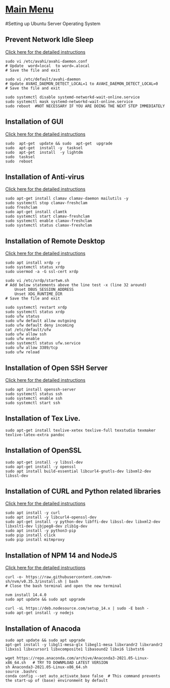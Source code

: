 # [Main Menu](index.html)

#Setting up Ubuntu Server Operating System

## Prevent Network Idle Sleep

[Click here for the detailed instructions](https://ubuntu-mate.community/t/stop-network-disconnecting-in-ubuntu/829)

    sudo vi /etc/avahi/avahi-daemon.conf
    # Update  word=local  to word=.alocal
    # Save the file and exit

    sudo vi /etc/default/avahi-daemon
    # Update AVAHI_DAEMON_DETECT_LOCAL=1 to AVAHI_DAEMON_DETECT_LOCAL=0
    # Save the file and exit

    sudo systemctl disable systemd-networkd-wait-online.service
    sudo systemctl mask systemd-networkd-wait-online.service
    sudo reboot  #NOT NECESSARY IF YOU ARE DOING THE NEXT STEP IMMEDIATELY

## Installation of GUI

   [Click here for the detailed instructions](https://phoenixnap.com/kb/how-to-install-a-gui-on-ubuntu) 

    sudo  apt-get  update && sudo  apt-get  upgrade 
    sudo  apt-get  install -y  tasksel 
    sudo  apt-get  install  -y lightdm 
    sudo  tasksel 
    sudo  reboot 

## Installation of Anti-virus

  [Click here for the detailed instructions](https://linuxhint.com/install_clamav_ubuntu/#:~:text=Installing%20ClamAV.%20In%20order%20to%20install%20ClamAV%20on,install%20ClamAV.%20ubuntu%40ubuntu%3A~%24%20sudo%20apt-get%20install%20clamav%20clamav-daemon.)

    sudo apt-get install clamav clamav-daemon mailutils -y
    sudo systemctl stop clamav-freshclam
    sudo freshclam
    sudo apt-get install clamtk
    sudo systemctl start clamav-freshclam
    sudo systemctl enable clamav-freshclam
    sudo systemctl status clamav-freshclam

## Installation of Remote Desktop

[Click here for the detailed instructions](https://tecadmin.net/how-to-install-xrdp-on-ubuntu-20-04/)

    sudo apt install xrdp -y 
    sudo systemctl status xrdp
    sudo usermod -a -G ssl-cert xrdp

    sudo vi /etc/xrdp/startwm.sh
    # Add below statements above the line test -x (line 32 around)    
        Unset DBUS_SESSION_ADDRESS
	    Unset XDG_RUNTIME_DIR
    # Save the file and exit

    sudo systemctl restart xrdp 
    sudo systemctl status xrdp
    sudo ufw status
    sudo ufw default allow outgoing
    sudo ufw default deny incoming
    cat /etc/default/ufw
    sudo ufw allow ssh
    sudo ufw enable
    sudo systemctl status ufw.service
    sudo ufw allow 3389/tcp
    sudo ufw reload

## Installation of Open SSH Server
[Click here for the detailed instructions](https://www.cyberciti.biz/faq/ubuntu-linux-install-openssh-server/)

    sudo apt install openssh-server
    sudo systemctl status ssh
    sudo systemctl enable ssh
    sudo systemctl start ssh
 

    
## Installation of Tex Live.

    sudo apt-get install texlive-xetex texlive-full texstudio texmaker texlive-latex-extra pandoc

## Installation of OpenSSL

    sudo apt-get install -y libssl-dev
    sudo apt-get install -y openssl
    sudo apt install build-essential libcurl4-gnutls-dev libxml2-dev libssl-dev

## Installation of CURL and Python related libraries

[Click here for the detailed instructions](https://www.cyberciti.biz/faq/how-to-install-curl-command-on-a-ubuntu-linux/)

    sudo apt install -y curl
    sudo apt install -y libcurl4-openssl-dev
    sudo apt-get install -y python-dev libffi-dev libssl-dev libxml2-dev libxslt1-dev libjpeg8-dev zlib1g-dev
    sudo apt install -y python3-pip
    sudo pip install click
    sudo pip install mitmproxy

## Installation of NPM 14 and NodeJS

[Click here for the detailed instructions](https://www.freecodecamp.org/news/how-to-install-node-js-on-ubuntu-and-update-npm-to-the-latest-version/#:~:text=npm%20install%20-g%20npm%40latest.%20If%20you%20run%20into,of%20NodeJS%20and%20NPM%20on%20your%20Ubuntu%20machine.)

    curl -o- https://raw.githubusercontent.com/nvm-sh/nvm/v0.35.3/install.sh | bash
    # Close the bash terminal and open the new terminal

    nvm install 14.4.0
    sudo apt update && sudo apt upgrade

    curl -sL https://deb.nodesource.com/setup_14.x | sudo -E bash -
    sudo apt-get install -y nodejs

## Installation of Anacoda

    sudo apt update && sudo apt upgrade
    apt-get install -y libgl1-mesa-glx libegl1-mesa libxrandr2 libxrandr2 libxss1 libxcursor1 libxcomposite1 libasound2 libxi6 libxtst6
    
    wget https://repo.anaconda.com/archive/Anaconda3-2021.05-Linux-x86_64.sh   # TRY TO DOWNMLOAD LATEST VERSION
    sh Anaconda3-2021.05-Linux-x86_64.sh 
    source .bashrc 
    conda config --set auto_activate_base false  # This command prevents the start-up of (base) environment by default

    
